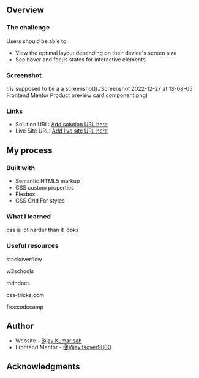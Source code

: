 ## Overview

### The challenge

Users should be able to:

- View the optimal layout depending on their device's screen size
- See hover and focus states for interactive elements

### Screenshot

![is supposed to be a a screenshot](./Screenshot 2022-12-27 at 13-08-05 Frontend Mentor Product preview card component.png)




### Links

- Solution URL: [Add solution URL here](https://your-solution-url.com)
- Live Site URL: [Add live site URL here](https://vijayitsover9000.github.io/product-preview-card-component/)

## My process

### Built with

- Semantic HTML5 markup
- CSS custom properties
- Flexbox
- CSS Grid
 For styles



### What I learned
css is lot harder than it looks


### Useful resources
stackoverflow

w3schools

mdndocs

css-tricks.com

freecodecamp


## Author

- Website - [Bijay Kumar sah](https://www.your-site.com)
- Frontend Mentor - [@Vijayitsover9000](https://www.frontendmentor.io/profile/yourusername)


## Acknowledgments


